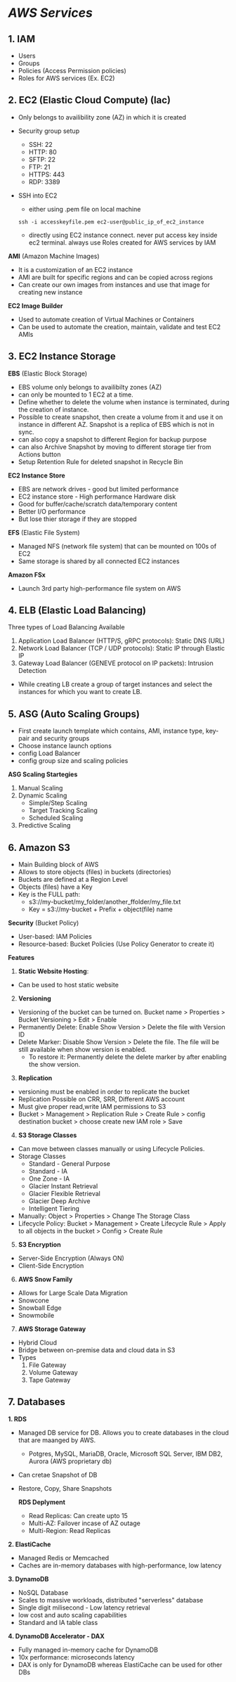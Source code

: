 # *AWS Services* #


## **1. IAM**
- Users
- Groups
- Policies (Access Permission policies)
- Roles for AWS services (Ex. EC2)

## **2. EC2** (Elastic Cloud Compute) (Iac)

- Only belongs to availibility zone (AZ) in which it is created
- Security group setup 
    - SSH: 22 
    - HTTP: 80
    - SFTP: 22
    - FTP: 21
    - HTTPS: 443
    - RDP: 3389

- SSH into EC2
    - either using .pem file on local machine

    `ssh -i accesskeyfile.pem ec2-user@public_ip_of_ec2_instance`
    
    - directly using EC2 instance connect. never put access key inside ec2 terminal. always use Roles created for AWS services by IAM

**AMI** (Amazon Machine Images)
- It is a customization of an EC2 instance
- AMI are built for specific regions and can be copied across regions
- Can create our own images from instances and use that image for creating new instance

**EC2 Image Builder**
- Used to automate creation of Virtual Machines or Containers
- Can be used to automate the creation, maintain, validate and test EC2 AMIs

## **3. EC2 Instance Storage**

**EBS** (Elastic Block Storage)
- EBS volume only belongs to availibilty zones (AZ)
- can only be mounted to 1 EC2 at a time.
- Define whether to delete the volume when instance is terminated, during the creation of instance.
- Possible to create snapshot, then create a volume from it and use it on instance in different AZ. Snapshot is a replica of EBS which is not in sync.
- can also copy a snapshot to different Region for backup purpose
- can also Archive Snapshot by moving to different storage tier from Actions button
- Setup Retention Rule for deleted snapshot in Recycle Bin

**EC2 Instance Store**
- EBS are network drives - good but limited performance
- EC2 instance store - High performance Hardware disk
- Good for buffer/cache/scratch data/temporary content
- Better I/O performance
- But lose thier storage if they are stopped

**EFS** (Elastic File System)
- Managed NFS (network file system) that can be mounted on 100s of EC2
- Same storage is shared by all connected EC2 instances

**Amazon FSx**
- Launch 3rd party high-performance file system on AWS

## **4. ELB** (Elastic Load Balancing)
Three types of Load Balancing Available
1. Application Load Balancer (HTTP/S, gRPC protocols): Static DNS (URL)
2. Network Load Balancer (TCP / UDP protocols): Static IP through Elastic IP
3. Gateway Load Balancer (GENEVE protocol on IP packets): Intrusion Detection
- While creating LB create a group of target instances and select the instances for which you want to create LB.

## **5. ASG** (Auto Scaling Groups)
- First create launch template which contains, AMI, instance type, key-pair and security groups
- Choose instance launch options
- config Load Balancer
- config group size and scaling policies

**ASG Scaling Startegies**
1. Manual Scaling
2. Dynamic Scaling
    - Simple/Step Scaling
    - Target Tracking Scaling
    - Scheduled Scaling
3. Predictive Scaling

## **6. Amazon S3**

- Main Building block of AWS
- Allows to store objects (files) in buckets (directories)
- Buckets are defined at a Region Level
- Objects (files) have a Key
- Key is the FULL path:
    - s3://my-bucket/my_folder/another_ffolder/my_file.txt
    - Key = s3://my-bucket + Prefix + object(file) name

**Security** (Bucket Policy)
- User-based: IAM Policies
- Resource-based: Bucket Policies (Use Policy Generator to create it)

**Features**

1. **Static Website Hosting**: 
- Can be used to host static website

2. **Versioning**
- Versioning of the bucket can be turned on. Bucket name > Properties > Bucket Versioning > Edit > Enable
- Permanently Delete: Enable Show Version > Delete the file with Version ID
- Delete Marker: Disable Show Version > Delete the file. The file will be still available when show version is enabled.
    - To restore it: Permanently delete the delete marker by after enabling the show version.

3. **Replication**
- versioning must be enabled in order to replicate the bucket
- Replication Possible on CRR, SRR, Different AWS account
- Must give proper read,write IAM permissions to S3
- Bucket > Management > Replication Rule > Create Rule > 
config destination bucket > choose create new IAM role > Save

4. **S3 Storage Classes**
- Can move between classes manually or using Lifecycle Policies.
- Storage Classes
    - Standard - General Purpose
    - Standard - IA
    - One Zone - IA
    - Glacier Instant Retrieval
    - Glacier Flexible Retrieval
    - Glacier Deep Archive
    - Intelligent Tiering
- Manually: Object > Properties > Change The Storage Class
- Lifecycle Policy: Bucket > Management > Create Lifecycle Rule > Apply to all objects in the bucket > Config > Create Rule

5. **S3 Encryption**
- Server-Side Encryption (Always ON)
- Client-Side Encryption

6. **AWS Snow Family**
- Allows for Large Scale Data Migration
- Snowcone
- Snowball Edge
- Snowmobile

7. **AWS Storage Gateway**
- Hybrid Cloud
- Bridge between on-premise data and cloud data in S3
- Types
    1. File Gateway
    2. Volume Gateway
    3. Tape Gateway


## **7. Databases**

**1. RDS**
- Managed DB service for DB. Allows you to create databases in the cloud that are maanged by AWS.
    - Potgres, MySQL, MariaDB, Oracle, Microsoft SQL Server, IBM DB2, Aurora (AWS proprietary db)
- Can cretae Snapshot of DB
- Restore, Copy, Share Snapshots

    **RDS Deplyment**
    - Read Replicas: Can create upto 15
    - Multi-AZ: Failover incase of AZ outage
    - Multi-Region: Read Replicas

**2. ElastiCache**
- Managed Redis or Memcached
- Caches are in-memory databases with high-performance, low latency

**3. DynamoDB**
- NoSQL Database
- Scales to massive workloads, distributed "serverless" database
- Single digit milisecond - Low latency retrieval
- low cost and auto scaling capabilities
- Standard and IA table class

**4. DynamoDB Accelerator - DAX**
- Fully managed in-memory cache for DynamoDB
- 10x performance: microseconds latency
- DAX is only for DynamoDB whereas ElastiCache can be used for other DBs
